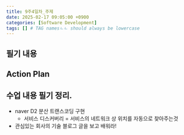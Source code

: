 ```yaml
---
title: 9주4일차_주제
date: 2025-02-17 09:05:00 +0900
categories: [Software Development]
tags: [] # TAG namesㄴㄴ should always be lowercase
---
```


## 필기 내용

## Action Plan

## 수업 내용 필기 정리.
* naver D2 분산 트랜스코딩 구현
  * 서비스 디스커버리 = 서비스의 네트워크 상 위치를 자동으로 찾아주는것
* 관심있는 회사의 기술 블로그 글을 보고 배워라!
